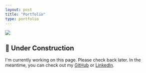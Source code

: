 ```yaml
---
layout: post
title: "Portfolio"
type: portfolio
---
```


![](https://media.tenor.com/mNjpKjB8Xz8AAAAC/cookies.gif)

## 🚧 Under Construction

I'm currently working on this page. Please check back later. In the meantime, you can check out my [GitHub](https://github.com/Ademking) or [LinkedIn](https://www.linkedin.com/in/ademking/).
